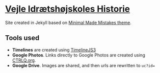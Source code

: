 # [Vejle Idrætshøjskoles Historie](https://historie.vih.dk)

Site created in Jekyll based on [Minimal Made Mistakes theme](https://github.com/mmistakes/minimal-mistakes).

## Tools used

- **Timelines** are created using [TimelineJS3](https://timeline.knightlab.com/)
- **Google Photos**. Links directly to Google Photos are created using [CTRLQ.org](https://ctrlq.org/google/photos/). 
- **Google Drive**. Images are shared, and then urls are rewritten to `uc?id=`
